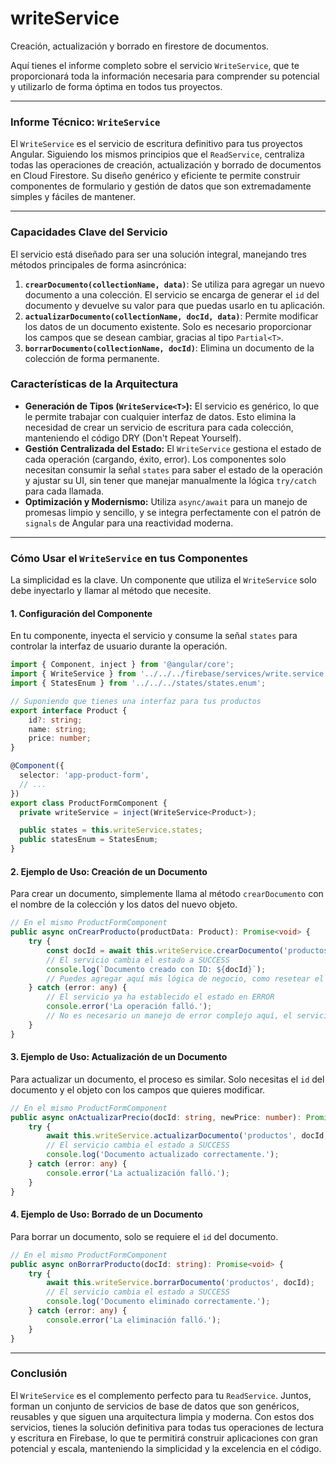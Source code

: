 # writeService
Creación, actualización y borrado en firestore de documentos.



Aquí tienes el informe completo sobre el servicio `WriteService`, que te proporcionará toda la información necesaria para comprender su potencial y utilizarlo de forma óptima en todos tus proyectos.

-----

### **Informe Técnico: `WriteService`**

El `WriteService` es el servicio de escritura definitivo para tus proyectos Angular. Siguiendo los mismos principios que el `ReadService`, centraliza todas las operaciones de creación, actualización y borrado de documentos en Cloud Firestore. Su diseño genérico y eficiente te permite construir componentes de formulario y gestión de datos que son extremadamente simples y fáciles de mantener.

-----

### **Capacidades Clave del Servicio**

El servicio está diseñado para ser una solución integral, manejando tres métodos principales de forma asincrónica:

1.  **`crearDocumento(collectionName, data)`**: Se utiliza para agregar un nuevo documento a una colección. El servicio se encarga de generar el `id` del documento y devuelve su valor para que puedas usarlo en tu aplicación.
2.  **`actualizarDocumento(collectionName, docId, data)`**: Permite modificar los datos de un documento existente. Solo es necesario proporcionar los campos que se desean cambiar, gracias al tipo `Partial<T>`.
3.  **`borrarDocumento(collectionName, docId)`**: Elimina un documento de la colección de forma permanente.

### **Características de la Arquitectura**

  * **Generación de Tipos (`WriteService<T>`):** El servicio es genérico, lo que le permite trabajar con cualquier interfaz de datos. Esto elimina la necesidad de crear un servicio de escritura para cada colección, manteniendo el código DRY (Don't Repeat Yourself).
  * **Gestión Centralizada del Estado:** El `WriteService` gestiona el estado de cada operación (cargando, éxito, error). Los componentes solo necesitan consumir la señal `states` para saber el estado de la operación y ajustar su UI, sin tener que manejar manualmente la lógica `try/catch` para cada llamada.
  * **Optimización y Modernismo:** Utiliza `async/await` para un manejo de promesas limpio y sencillo, y se integra perfectamente con el patrón de `signals` de Angular para una reactividad moderna.

-----

### **Cómo Usar el `WriteService` en tus Componentes**

La simplicidad es la clave. Un componente que utiliza el `WriteService` solo debe inyectarlo y llamar al método que necesite.

#### **1. Configuración del Componente**

En tu componente, inyecta el servicio y consume la señal `states` para controlar la interfaz de usuario durante la operación.

```typescript
import { Component, inject } from '@angular/core';
import { WriteService } from '../../../firebase/services/write.service';
import { StatesEnum } from '../../../states/states.enum';

// Suponiendo que tienes una interfaz para tus productos
export interface Product {
    id?: string;
    name: string;
    price: number;
}

@Component({
  selector: 'app-product-form',
  // ...
})
export class ProductFormComponent {
  private writeService = inject(WriteService<Product>);

  public states = this.writeService.states;
  public statesEnum = StatesEnum;
}
```

#### **2. Ejemplo de Uso: Creación de un Documento**

Para crear un documento, simplemente llama al método `crearDocumento` con el nombre de la colección y los datos del nuevo objeto.

```typescript
// En el mismo ProductFormComponent
public async onCrearProducto(productData: Product): Promise<void> {
    try {
        const docId = await this.writeService.crearDocumento('productos', productData);
        // El servicio cambia el estado a SUCCESS
        console.log(`Documento creado con ID: ${docId}`);
        // Puedes agregar aquí más lógica de negocio, como resetear el formulario
    } catch (error: any) {
        // El servicio ya ha establecido el estado en ERROR
        console.error('La operación falló.');
        // No es necesario un manejo de error complejo aquí, el servicio ya lo hizo.
    }
}
```

#### **3. Ejemplo de Uso: Actualización de un Documento**

Para actualizar un documento, el proceso es similar. Solo necesitas el `id` del documento y el objeto con los campos que quieres modificar.

```typescript
// En el mismo ProductFormComponent
public async onActualizarPrecio(docId: string, newPrice: number): Promise<void> {
    try {
        await this.writeService.actualizarDocumento('productos', docId, { price: newPrice });
        // El servicio cambia el estado a SUCCESS
        console.log('Documento actualizado correctamente.');
    } catch (error: any) {
        console.error('La actualización falló.');
    }
}
```

#### **4. Ejemplo de Uso: Borrado de un Documento**

Para borrar un documento, solo se requiere el `id` del documento.

```typescript
// En el mismo ProductFormComponent
public async onBorrarProducto(docId: string): Promise<void> {
    try {
        await this.writeService.borrarDocumento('productos', docId);
        // El servicio cambia el estado a SUCCESS
        console.log('Documento eliminado correctamente.');
    } catch (error: any) {
        console.error('La eliminación falló.');
    }
}
```

-----

### **Conclusión**

El `WriteService` es el complemento perfecto para tu `ReadService`. Juntos, forman un conjunto de servicios de base de datos que son genéricos, reusables y que siguen una arquitectura limpia y moderna. Con estos dos servicios, tienes la solución definitiva para todas tus operaciones de lectura y escritura en Firebase, lo que te permitirá construir aplicaciones con gran potencial y escala, manteniendo la simplicidad y la excelencia en el código.
